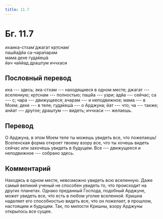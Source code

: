 ```yaml
---
title: 11.7
---
```


# Бг. 11.7
ихаика-стхам̇ джагат кр̣тснам̇<br/>
паш́йа̄дйа са-чара̄чарам<br/>
мама дехе гуд̣а̄кеш́а<br/>
йач ча̄нйад драшт̣ум иччхаси
## Пословный перевод

иха --- здесь; эка-стхам --- находящиеся в одном месте; джагат ---
вселенную; кр̣тснам --- полностью; паш́йа --- узри; адйа --- сейчас; са
--- с; чара --- движущееся; ачарам --- и неподвижное; мама --- в Моем;
дехе --- в теле; гуд̣а̄кеш́а --- о Арджуна; йат --- что; ча --- также;
анйат --- другое; драшт̣ум --- видеть; иччхаси --- желаешь.

## Перевод

О Арджуна, в этом Моем теле ты можешь увидеть все, что пожелаешь!
Вселенская форма откроет твоему взору все, что ты хочешь видеть сейчас
или захочешь увидеть в будущем. Все --- движущееся и неподвижное ---
собрано здесь.

## Комментарий

Находясь в одном месте, невозможно увидеть всю вселенную. Даже самый
великий ученый не способен увидеть то, что происходит на других
планетах. Однако преданный Господа, подобный Арджуне, может увидеть все,
что есть в любом уголке вселенной. Кришна наделяет его способностью
видеть все, что он пожелает, в прошлом, настоящем и будущем. Так, по
милости Кришны, взору Арджуны открылось все сущее.
